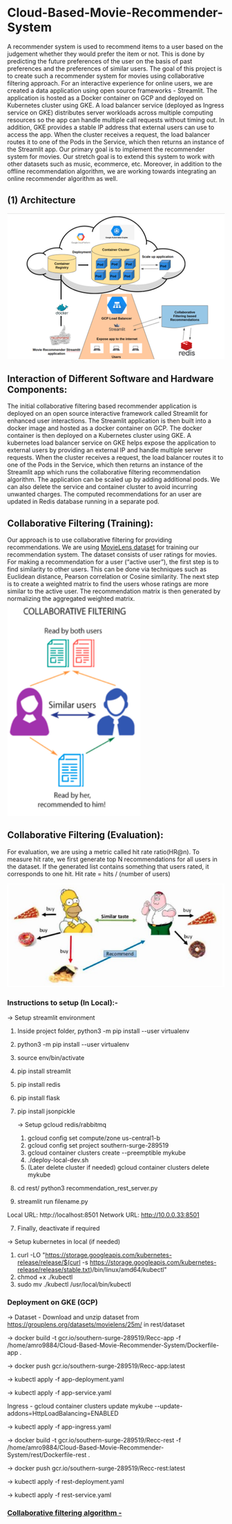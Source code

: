 # Cloud-Based-Movie-Recommender-System
A recommender system is used to recommend items to a user based on the judgement whether they would prefer the item or not. This is done by predicting the future preferences of the user on the basis of past preferences and the preferences of similar users. The goal of this project is to create such a recommender system for movies using collaborative filtering approach. For an interactive experience for online users, we are created a data application using open source frameworks - Streamlit. The application is hosted as a Docker container on GCP and deployed on Kubernetes cluster using GKE. A load balancer service (deployed as Ingress service on GKE) distributes server workloads across multiple computing resources so the app can handle multiple call requests without timing out. In addition, GKE provides a stable IP address that external users can use to access the app. When the cluster receives a request, the load balancer routes it to one of the Pods in the Service, which then returns an instance of the Streamlit app. Our primary goal is to implement the recommender system for movies. Our stretch goal is to extend this system to work with other datasets such as music, ecommerce, etc. Moreover, in addition to the offline recommendation algorithm, we are working towards integrating an online recommender algorithm as well.

## (1) Architecture
![Arch_Image](https://github.com/AmitProspeed/Cloud-Based-Movie-Recommender-System/blob/main/images/Architecture.png)

## Interaction of Different Software and Hardware Components:

The initial collaborative filtering based recommender application is deployed on an open source interactive framework called Streamlit for enhanced user interactions. The Streamlit application is then built into a docker image and hosted as a docker container on GCP. The docker container is then deployed on a Kubernetes cluster using GKE. A kubernetes load balancer service on GKE helps expose the application to external users by providing an external IP and handle multiple server requests. When the cluster receives a request, the load balancer routes it to one of the Pods in the Service, which then returns an instance of the Streamlit app which runs the collaborative filtering recommendation algorithm. The application can be scaled up by adding additional pods. We can also delete the service and container cluster to avoid incurring unwanted charges. The computed recommendations for an user are updated in Redis database running in a separate pod.


## Collaborative Filtering (Training):
Our approach is to use collaborative filtering for providing recommendations. We are using [MovieLens dataset](https://grouplens.org/datasets/movielens/25m/) for training our recommendation system. The dataset consists of user ratings for movies. For making a recommendation for a user (“active user”), the first step is to find similarity to other users. This can be done via techniques such as Euclidean distance, Pearson correlation or Cosine similarity. The next step is to create a weighted matrix to find the users whose ratings are more similar to the active user. The recommendation matrix is then generated by normalizing the aggregated weighted matrix.
![Collaborative_filtering_Image](https://github.com/AmitProspeed/Cloud-Based-Movie-Recommender-System/blob/main/images/Collaborative_filtering.png)


## Collaborative Filtering (Evaluation):
For evaluation, we are using a metric called hit rate ratio(HR@n). To measure hit rate, we first generate top N recommendations for all users in the dataset. If the generated list contains something that users rated, it corresponds to one hit. Hit rate = hits / (number of users)

![evaluation_Image](https://github.com/AmitProspeed/Cloud-Based-Movie-Recommender-System/blob/main/images/evaluation.png)

### Instructions to setup (In Local):- 

-> Setup streamlit environment

1. Inside project folder, python3 -m pip install --user virtualenv

2. python3 -m pip install --user virtualenv

3. source env/bin/activate

4. pip install streamlit

5. pip install redis

6. pip install flask

7. pip install jsonpickle

    -> Setup gcloud redis/rabbitmq

    1. gcloud config set compute/zone us-central1-b
    2. gcloud config set project southern-surge-289519
    3. gcloud container clusters create --preemptible mykube
    4. ./deploy-local-dev.sh
    5. (Later delete cluster if needed) gcloud container clusters delete mykube

8. cd rest/ python3 recommendation_rest_server.py

9. streamlit run filename.py

Local URL: http://localhost:8501
Network URL: http://10.0.0.33:8501

7. Finally, deactivate if required


-> Setup kubernetes in local (if needed)

1. curl -LO "https://storage.googleapis.com/kubernetes-release/release/$(curl -s https://storage.googleapis.com/kubernetes-release/release/stable.txt)/bin/linux/amd64/kubectl"
2. chmod +x ./kubectl
3. sudo mv ./kubectl /usr/local/bin/kubectl


### Deployment on GKE (GCP)

-> Dataset - Download and unzip dataset from https://grouplens.org/datasets/movielens/25m/ in rest/dataset

-> docker build -t gcr.io/southern-surge-289519/Recc-app -f /home/amro9884/Cloud-Based-Movie-Recommender-System/Dockerfile-app .

-> docker push gcr.io/southern-surge-289519/Recc-app:latest

-> kubectl apply -f app-deployment.yaml

-> kubectl apply -f app-service.yaml

Ingress - gcloud container clusters update mykube --update-addons=HttpLoadBalancing=ENABLED

-> kubectl apply -f app-ingress.yaml

-> docker build -t gcr.io/southern-surge-289519/Recc-rest -f /home/amro9884/Cloud-Based-Movie-Recommender-System/rest/Dockerfile-rest .

-> docker push gcr.io/southern-surge-289519/Recc-rest:latest

-> kubectl apply -f rest-deployment.yaml

-> kubectl apply -f rest-service.yaml


### [Collaborative filtering algorithm -](https://github.com/TheClub4/collaborative_filtering/blob/master/collaborative_filtering.ipynb)